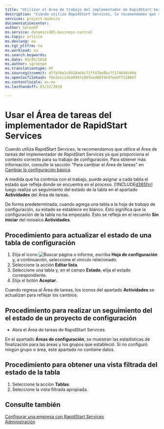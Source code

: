 ```yaml
---
title: "Utilizar el Área de trabajo del implementador de RapidStart Services | Documentos de Microsoft"
description: "Cuando utiliza RapidStart Services, le recomendamos que realice un seguimiento de su trabajo y utilice el Área de tareas del implementador de RapidStart Services ya que proporciona el contexto correcto para su trabajo de configuración."
services: project-madeira
documentationcenter: 
author: SorenGP
ms.service: dynamics365-business-central
ms.topic: article
ms.devlang: na
ms.tgt_pltfrm: na
ms.workload: na
ms.search.keywords: 
ms.date: 03/05/2018
ms.author: sgroespe
ms.translationtype: HT
ms.sourcegitcommit: d7fb34e1c9428a64c71ff47be8bcff174649c00d
ms.openlocfilehash: f6e3a1ccda36947c80fead68f9e97ee8ff1286bf
ms.contentlocale: es-mx
ms.lasthandoff: 03/22/2018

---
```

# <a name="use-the-rapidstart-services-implementer-role-center"></a>Usar el Área de tareas del implementador de RapidStart Services
Cuando utiliza RapidStart Services, le recomendamos que utilice el Área de tareas del implementador de RapidStart Services ya que proporciona el contexto correcto para su trabajo de configuración. Para obtener más información, consulte la sección "Para cambiar el Área de tareas" en [Cambiar la configuración básica](ui-change-basic-settings.md).

A medida que ha continúa con el trabajo, puede asignar a cada tabla el estado que refleja donde se encuentra en el proceso. [!INCLUDE[d365fin](includes/d365fin_md.md)] luego realiza un seguimiento del estado de la tabla en el apartado **Actividades** del Área de tareas.  

De forma predeterminada, cuando agrega una tabla a la hoja de trabajo de configuración, su estado se establece en blanco. Esto significa que la configuración de la tabla no ha empezado. Esto se refleja en el recuento **Sin iniciar** del mosaico **Actividades**.  

## <a name="to-update-the-status-of-a-configuration-table"></a>Procedimiento para actualizar el estado de una tabla de configuración  
1.  Elija el icono ![Buscar página o informe](media/ui-search/search_small.png "icono Buscar página o informe"), escriba **Hoja de configuración** y, a continuación, seleccione el vínculo relacionado.  
2.  Seleccione la acción **Editar lista**.  
3.  Seleccione una tabla y, en el campo **Estado**, elija el estado correspondiente.  
4.  Elija el botón **Aceptar**.  

Cuando regresa al Área de tareas, los iconos del apartado **Actividades** se actualizan para reflejar los cambios.  

## <a name="to-track-the-status-of-a-configuration-project"></a>Procedimiento para realizar un seguimiento del el estado de un proyecto de configuración  
- Abra el Área de tareas de RapidStart Services.  

En el apartado **Áreas de configuración**, se muestran las estadísticas de finalización para las áreas y los grupos que estableció. Si no configuró ningún grupo o área, este apartado no contiene datos.  

## <a name="to-see-a-filtered-view-of-table-status"></a>Procedimiento para obtener una vista filtrada del estado de la tabla  
1. Seleccione la acción **Tablas**.  
2. Seleccione la vista filtrada apropiada.  

## <a name="see-also"></a>Consulte también  
[Configurar una empresa con RapidStart Services](admin-set-up-a-company-with-rapidstart.md)  
[Administración](admin-setup-and-administration.md)

